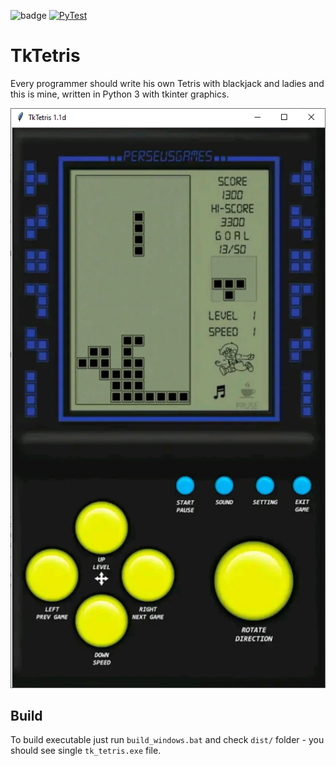 ![badge](https://img.shields.io/endpoint?url=https://gist.githubusercontent.com/slafniy/262b6c9c274ee1fff6cde56c1cade09c/raw/tktetris_pylint_result.json)
[![PyTest](https://github.com/slafniy/TkTetris/actions/workflows/pytest.yml/badge.svg?branch=master&event=push)](https://github.com/slafniy/TkTetris/actions/workflows/pytest.yml)

# TkTetris
Every programmer should write his own Tetris with blackjack and ladies and this is mine, 
written in Python 3 with tkinter graphics.

![Alt text](/screenshots/classic_skin.png?raw=true)

## Build
To build executable just run `build_windows.bat` and check `dist/` folder - you should see single `tk_tetris.exe` file. 
